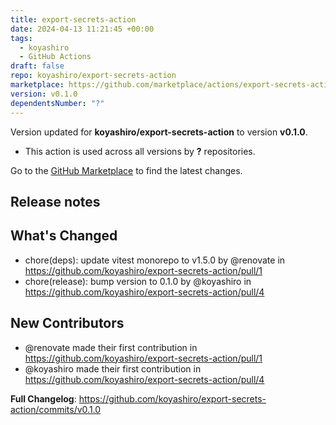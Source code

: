 ```yaml
---
title: export-secrets-action
date: 2024-04-13 11:21:45 +00:00
tags:
  - koyashiro
  - GitHub Actions
draft: false
repo: koyashiro/export-secrets-action
marketplace: https://github.com/marketplace/actions/export-secrets-action
version: v0.1.0
dependentsNumber: "?"
---
```



Version updated for **koyashiro/export-secrets-action** to version **v0.1.0**.
- This action is used across all versions by **?** repositories.

Go to the [GitHub Marketplace](https://github.com/marketplace/actions/export-secrets-action) to find the latest changes.

## Release notes

## What's Changed
* chore(deps): update vitest monorepo to v1.5.0 by @renovate in https://github.com/koyashiro/export-secrets-action/pull/1
* chore(release): bump version to 0.1.0 by @koyashiro in https://github.com/koyashiro/export-secrets-action/pull/4

## New Contributors
* @renovate made their first contribution in https://github.com/koyashiro/export-secrets-action/pull/1
* @koyashiro made their first contribution in https://github.com/koyashiro/export-secrets-action/pull/4

**Full Changelog**: https://github.com/koyashiro/export-secrets-action/commits/v0.1.0
